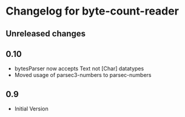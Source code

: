 # Changelog for byte-count-reader

## Unreleased changes

## 0.10
- bytesParser now accepts Text not [Char] datatypes
- Moved usage of parsec3-numbers to parsec-numbers

## 0.9
- Initial Version
